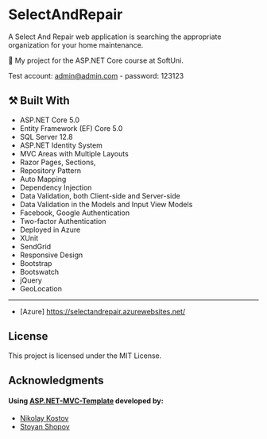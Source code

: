 # SelectAndRepair

A Select And Repair web application is searching the appropriate organization for your home maintenance.

:dart:  My project for the ASP.NET Core course at SoftUni.

Test account:
admin@admin.com - password: 123123

## :hammer_and_pick: Built With

- ASP.NET Core 5.0
- Entity Framework (EF) Core 5.0
- SQL Server 12.8
- ASP.NET Identity System
- MVC Areas with Multiple Layouts
- Razor Pages, Sections,
- Repository Pattern
- Auto Мapping
- Dependency Injection
- Data Validation, both Client-side and Server-side
- Data Validation in the Models and Input View Models
- Facebook, Google Authentication
- Two-factor Authentication
- Deployed in Azure
- XUnit 
- SendGrid
- Responsive Design
- Bootstrap
- Bootswatch
- jQuery
- GeoLocation

-------------------------------------------------------------

- [Azure] https://selectandrepair.azurewebsites.net/

## License

This project is licensed under the MIT License.

## Acknowledgments

#### Using [ASP.NET-MVC-Template](https://github.com/NikolayIT/ASP.NET-MVC-Template) developed by:
- [Nikolay Kostov](https://github.com/NikolayIT)
- [Stoyan Shopov](https://github.com/StoyanShopov)
